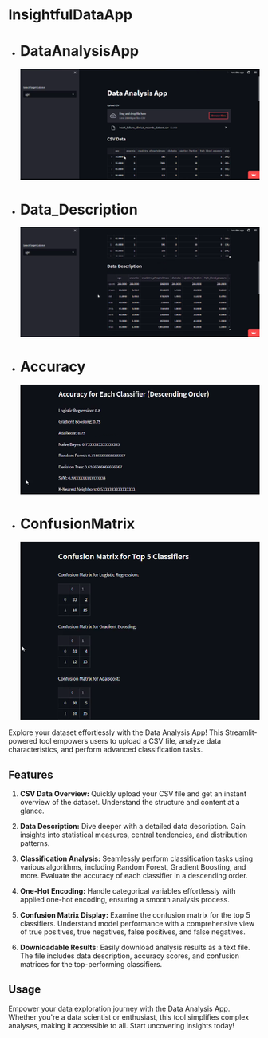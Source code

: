 # InsightfulDataApp
 
- # DataAnalysisApp
  ![Alt Text](DataAnalysisApp.png)

   
- # Data_Description
  ![Alt Text](App2.png)
  
- # Accuracy 
  ![Alt Text](Accuracy.png)

  
- # ConfusionMatrix
  ![Alt Text](cf.png)
  

Explore your dataset effortlessly with the Data Analysis App! This Streamlit-powered tool empowers users to upload a CSV file, analyze data characteristics, and perform advanced classification tasks.

## Features

1. **CSV Data Overview:** Quickly upload your CSV file and get an instant overview of the dataset. Understand the structure and content at a glance.

2. **Data Description:** Dive deeper with a detailed data description. Gain insights into statistical measures, central tendencies, and distribution patterns.

3. **Classification Analysis:** Seamlessly perform classification tasks using various algorithms, including Random Forest, Gradient Boosting, and more. Evaluate the accuracy of each classifier in a descending order.

4. **One-Hot Encoding:** Handle categorical variables effortlessly with applied one-hot encoding, ensuring a smooth analysis process.

5. **Confusion Matrix Display:** Examine the confusion matrix for the top 5 classifiers. Understand model performance with a comprehensive view of true positives, true negatives, false positives, and false negatives.

6. **Downloadable Results:** Easily download analysis results as a text file. The file includes data description, accuracy scores, and confusion matrices for the top-performing classifiers.

## Usage

Empower your data exploration journey with the Data Analysis App. Whether you're a data scientist or enthusiast, this tool simplifies complex analyses, making it accessible to all. Start uncovering insights today!

